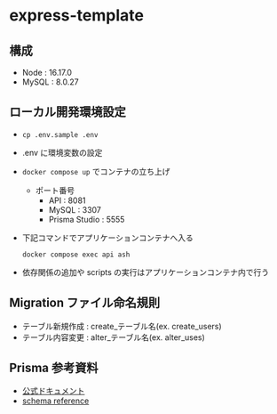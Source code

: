 # express-template

## 構成

- Node : 16.17.0
- MySQL : 8.0.27

## ローカル開発環境設定

- `cp .env.sample .env`
- .env に環境変数の設定
- `docker compose up` でコンテナの立ち上げ
  - ポート番号
    - API : 8081
    - MySQL : 3307
    - Prisma Studio : 5555
- 下記コマンドでアプリケーションコンテナへ入る

  `docker compose exec api ash`

- 依存関係の追加や scripts の実行はアプリケーションコンテナ内で行う

## Migration ファイル命名規則

- テーブル新規作成 : create_テーブル名(ex. create_users)
- テーブル内容変更 : alter_テーブル名(ex. alter_uses)

## Prisma 参考資料

- [公式ドキュメント](https://www.prisma.io/)
- [schema reference](https://www.prisma.io/docs/reference/api-reference/prisma-schema-reference)
